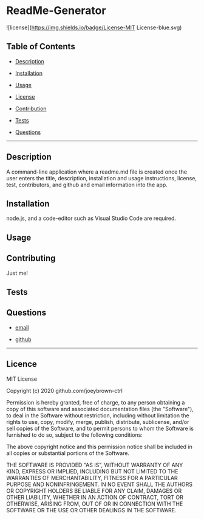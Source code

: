 
  # ReadMe-Generator

  ![license](https://img.shields.io/badge/License-MIT License-blue.svg)

  ## Table of Contents

  
* [Description](#description)
  
* [Installation](#installation) 
  
* [Usage](#usage) 
  
* [License](#license) 
  
* [Contribution](#contribution)
  
* [Tests](#tests) 
  
* [Questions](#questions)

  
<hr>

  ## Description 
A command-line application where a readme.md file is created once the user enters the title, description, installation and usage instructions, license, test, contributors, and github and email information into the app. 

  ## Installation 
node.js, and a code-editor such as Visual Studio Code are required.

  ## Usage 


  ## Contributing 
Just me!

  ## Tests 


  ## Questions 
  
* [email](#gjoey.brown@gmail.com)
  
* [github](#github.com/joeybrown-ctrl)

  
<hr>

  ## Licence 
MIT License

Copyright (c) 2020 github.com/joeybrown-ctrl

Permission is hereby granted, free of charge, to any person obtaining a copy
of this software and associated documentation files (the "Software"), to deal
in the Software without restriction, including without limitation the rights
to use, copy, modify, merge, publish, distribute, sublicense, and/or sell
copies of the Software, and to permit persons to whom the Software is
furnished to do so, subject to the following conditions:

The above copyright notice and this permission notice shall be included in all
copies or substantial portions of the Software.

THE SOFTWARE IS PROVIDED "AS IS", WITHOUT WARRANTY OF ANY KIND, EXPRESS OR
IMPLIED, INCLUDING BUT NOT LIMITED TO THE WARRANTIES OF MERCHANTABILITY,
FITNESS FOR A PARTICULAR PURPOSE AND NONINFRINGEMENT. IN NO EVENT SHALL THE
AUTHORS OR COPYRIGHT HOLDERS BE LIABLE FOR ANY CLAIM, DAMAGES OR OTHER
LIABILITY, WHETHER IN AN ACTION OF CONTRACT, TORT OR OTHERWISE, ARISING FROM,
OUT OF OR IN CONNECTION WITH THE SOFTWARE OR THE USE OR OTHER DEALINGS IN THE
SOFTWARE.


